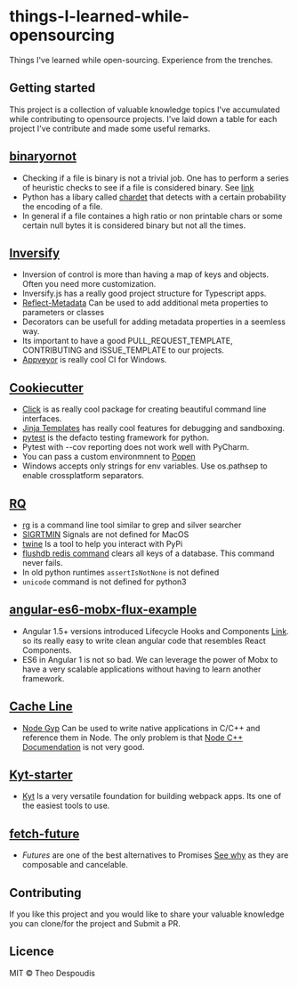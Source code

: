# things-I-learned-while-opensourcing
Things I've learned while open-sourcing. Experience from the trenches.

## Getting started

This project is a collection of valuable knowledge topics I've accumulated while contributing to opensource projects. I've laid
down a table for each project I've contribute and made some useful remarks.

[binaryornot](https://github.com/audreyr/binaryornot)
---
* Checking if a file is binary is not a trivial job. One has to perform a series of heuristic checks to see if a file is considered
binary. See [link](http://eli.thegreenplace.net/2011/10/19/perls-guess-if-file-is-text-or-binary-implemented-in-python/)
* Python has a libary called [chardet](http://chardet.readthedocs.io/en/latest/usage.html) that detects with a certain probability the encoding of a file.
* In general if a file containes a high ratio or non printable chars or some certain null bytes it is considered binary but not all the times.

[Inversify](https://github.com/inversify/InversifyJS)
---
* Inversion of control is more than having a map of keys and objects. Often you need more customization.
* Inversify.js has a really good project structure for Typescript apps.
* [Reflect-Metadata](https://www.npmjs.com/package/reflect-metadata) Can be used to add additional meta properties to parameters or classes
* Decorators can be usefull for adding metadata properties in a seemless way.
* Its important to have a good PULL_REQUEST_TEMPLATE, CONTRIBUTING and ISSUE_TEMPLATE to our projects.
* [Appveyor](https://www.appveyor.com/) is really cool CI for Windows.

[Cookiecutter](https://github.com/audreyr/cookiecutter)
---
* [Click](http://click.pocoo.org/5/) is as really cool package for creating beautiful command line interfaces.
* [Jinja Templates](http://jinja.pocoo.org/) has really cool features for debugging and sandboxing.
* [pytest](https://docs.pytest.org/en/latest/) is the defacto testing framework for python.
* Pytest with --cov reporting does not work well with PyCharm.
* You can pass a custom environmnent to [Popen](https://docs.python.org/2/library/subprocess.html#popen-constructor)
* Windows accepts only strings for env variables. Use os.pathsep to enable crossplatform separators.

[RQ](https://github.com/nvie/rq)
---
* [rg](https://www.mankier.com/1/rg) is a command line tool similar to grep and silver searcher
* [SIGRTMIN](https://dougsland.livejournal.com/43885.html) Signals are not defined for MacOS
* [twine](https://pypi.python.org/pypi/twine) Is a tool to help you interact with PyPi
* [flushdb redis command](https://redis.io/commands/flushdb) clears all keys of a database. This command never fails.
* In old python runtimes `assertIsNotNone` is not defined
* `unicode` command is not defined for python3

[angular-es6-mobx-flux-example](https://github.com/theodesp/angular-es6-mobx-flux-example)
---
* Angular 1.5+ versions introduced Lifecycle Hooks and Components [Link](https://toddmotto.com/angular-1-5-lifecycle-hooks). so its really easy to write clean angular code that resembles React Components.
* ES6 in Angular 1 is not so bad. We can leverage the power of Mobx to have a very scalable applications without having to learn another framework.

[Cache Line](https://github.com/theodesp/cache-line)
---
* [Node Gyp](https://github.com/nodejs/node-gyp) Can be used to write native applications in C/C++ and reference them in Node.
The only problem is that [Node C++ Documendation](https://nodejs.org/api/n-api.html) is not very good.

[Kyt-starter](https://github.com/theodesp/kyt-starter)
---
* [Kyt](https://github.com/NYTimes/kyt) Is a very versatile foundation for building webpack apps. Its one of the easiest tools to use.

[fetch-future](https://github.com/theodesp/fetch-future)
---
* *Futures* are one of the best alternatives to Promises [See why](https://github.com/fluture-js/Fluture/wiki/Comparison-to-Promises) as they are composable and cancelable.

## Contributing
If you like this project and you would like to share your valuable knowledge you can clone/for the project and Submit a PR.

## Licence

MIT © Theo Despoudis
